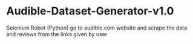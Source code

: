 # Audible-Dataset-Generator-v1.0
Selenium Robot (Python) go to audible.com website and scrape the data and reviews from the links given by user
